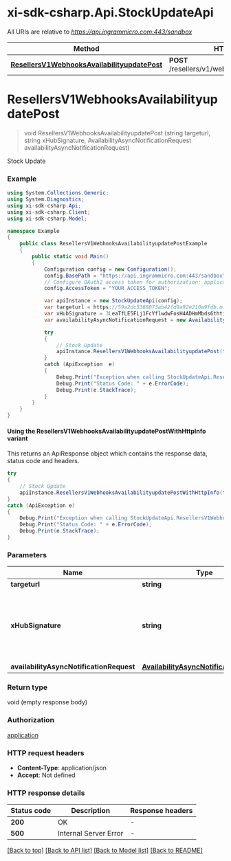 # xi-sdk-csharp.Api.StockUpdateApi

All URIs are relative to *https://api.ingrammicro.com:443/sandbox*

| Method | HTTP request | Description |
|--------|--------------|-------------|
| [**ResellersV1WebhooksAvailabilityupdatePost**](StockUpdateApi.md#resellersv1webhooksavailabilityupdatepost) | **POST** /resellers/v1/webhooks/availabilityupdate | Stock Update |

<a id="resellersv1webhooksavailabilityupdatepost"></a>
# **ResellersV1WebhooksAvailabilityupdatePost**
> void ResellersV1WebhooksAvailabilityupdatePost (string targeturl, string xHubSignature, AvailabilityAsyncNotificationRequest availabilityAsyncNotificationRequest)

Stock Update

### Example
```csharp
using System.Collections.Generic;
using System.Diagnostics;
using xi-sdk-csharp.Api;
using xi-sdk-csharp.Client;
using xi-sdk-csharp.Model;

namespace Example
{
    public class ResellersV1WebhooksAvailabilityupdatePostExample
    {
        public static void Main()
        {
            Configuration config = new Configuration();
            config.BasePath = "https://api.ingrammicro.com:443/sandbox";
            // Configure OAuth2 access token for authorization: application
            config.AccessToken = "YOUR_ACCESS_TOKEN";

            var apiInstance = new StockUpdateApi(config);
            var targeturl = https://59a2dc5368073ab42fd9a92e210a9fdb.m.pipedream.net/;  // string | The webhook url where the request needs to sent.
            var xHubSignature = 3LeaTfLE5FLj1FcYflwdwFosH4ADHmMbds6thtirGC3e9lEkF9/1pt4T2fQQGlxf40EznDBER0b60M75K6ZW0A==;  // string | Ingram Micro creates a signature token by use of a secret key + Event ID. The algorithm to generate the secret ley is given at link https://developer.ingrammicro.com/reseller/article/how-use-webhook-secret-key. Use the event Id in the below sample along with your secret key to generate the key. Alternatively, to send try this out, use a random text to see how it works.
            var availabilityAsyncNotificationRequest = new AvailabilityAsyncNotificationRequest(); // AvailabilityAsyncNotificationRequest | 

            try
            {
                // Stock Update
                apiInstance.ResellersV1WebhooksAvailabilityupdatePost(targeturl, xHubSignature, availabilityAsyncNotificationRequest);
            }
            catch (ApiException  e)
            {
                Debug.Print("Exception when calling StockUpdateApi.ResellersV1WebhooksAvailabilityupdatePost: " + e.Message);
                Debug.Print("Status Code: " + e.ErrorCode);
                Debug.Print(e.StackTrace);
            }
        }
    }
}
```

#### Using the ResellersV1WebhooksAvailabilityupdatePostWithHttpInfo variant
This returns an ApiResponse object which contains the response data, status code and headers.

```csharp
try
{
    // Stock Update
    apiInstance.ResellersV1WebhooksAvailabilityupdatePostWithHttpInfo(targeturl, xHubSignature, availabilityAsyncNotificationRequest);
}
catch (ApiException e)
{
    Debug.Print("Exception when calling StockUpdateApi.ResellersV1WebhooksAvailabilityupdatePostWithHttpInfo: " + e.Message);
    Debug.Print("Status Code: " + e.ErrorCode);
    Debug.Print(e.StackTrace);
}
```

### Parameters

| Name | Type | Description | Notes |
|------|------|-------------|-------|
| **targeturl** | **string** | The webhook url where the request needs to sent. |  |
| **xHubSignature** | **string** | Ingram Micro creates a signature token by use of a secret key + Event ID. The algorithm to generate the secret ley is given at link https://developer.ingrammicro.com/reseller/article/how-use-webhook-secret-key. Use the event Id in the below sample along with your secret key to generate the key. Alternatively, to send try this out, use a random text to see how it works. |  |
| **availabilityAsyncNotificationRequest** | [**AvailabilityAsyncNotificationRequest**](AvailabilityAsyncNotificationRequest.md) |  |  |

### Return type

void (empty response body)

### Authorization

[application](../README.md#application)

### HTTP request headers

 - **Content-Type**: application/json
 - **Accept**: Not defined


### HTTP response details
| Status code | Description | Response headers |
|-------------|-------------|------------------|
| **200** | OK |  -  |
| **500** | Internal Server Error |  -  |

[[Back to top]](#) [[Back to API list]](../README.md#documentation-for-api-endpoints) [[Back to Model list]](../README.md#documentation-for-models) [[Back to README]](../README.md)

